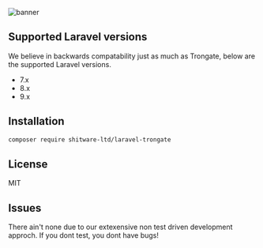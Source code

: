 ![banner](https://banners.beyondco.de/Laravel%20Trongate.png?theme=dark&packageManager=composer+require&packageName=shitware-ltd%2Flaravel-trongate&pattern=architect&style=style_1&description=A+Trongate+adapter+for+Laravel.&md=1&showWatermark=0&fontSize=100px&images=https%3A%2F%2Flaravel.com%2Fimg%2Flogomark.min.svg)

## Supported Laravel versions

We believe in backwards compatability just as much as Trongate, below are the supported Laravel versions.

- 7.x
- 8.x
- 9.x

## Installation

```bash
composer require shitware-ltd/laravel-trongate
```

## License

MIT

## Issues

There ain't none due to our extexensive non test driven development approch. If you dont test, you dont have bugs!
